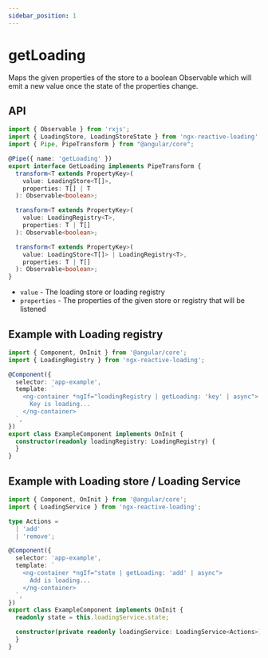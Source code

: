 ```yaml
---
sidebar_position: 1
---
```


# getLoading

Maps the given properties of the store to a boolean Observable which will emit a new value once the state of the
properties change.

## API

```ts
import { Observable } from 'rxjs';
import { LoadingStore, LoadingStoreState } from 'ngx-reactive-loading';
import { Pipe, PipeTransform } from "@angular/core";

@Pipe({ name: 'getLoading' })
export interface GetLoading implements PipeTransform {
  transform<T extends PropertyKey>(
    value: LoadingStore<T[]>,
    properties: T[] | T
  ): Observable<boolean>;

  transform<T extends PropertyKey>(
    value: LoadingRegistry<T>,
    properties: T | T[]
  ): Observable<boolean>;

  transform<T extends PropertyKey>(
    value: LoadingStore<T[]> | LoadingRegistry<T>,
    properties: T | T[]
  ): Observable<boolean>;
}
```

- `value` - The loading store or loading registry
- `properties` - The properties of the given store or registry that will be listened

## Example with Loading registry

```ts
import { Component, OnInit } from '@angular/core';
import { LoadingRegistry } from 'ngx-reactive-loading';

@Component({
  selector: 'app-example',
  template: `
    <ng-container *ngIf="loadingRegistry | getLoading: 'key' | async">
      Key is loading...
    </ng-container>
  `,
})
export class ExampleComponent implements OnInit {
  constructor(readonly loadingRegistry: LoadingRegistry) {
  }
}
```

## Example with Loading store / Loading Service

```ts
import { Component, OnInit } from '@angular/core';
import { LoadingService } from 'ngx-reactive-loading';

type Actions =
  | 'add'
  | 'remove';

@Component({
  selector: 'app-example',
  template: `
    <ng-container *ngIf="state | getLoading: 'add' | async">
      Add is loading...
    </ng-container>
  `,
})
export class ExampleComponent implements OnInit {
  readonly state = this.loadingService.state;

  constructor(private readonly loadingService: LoadingService<Actions>) {
  }
}
```
